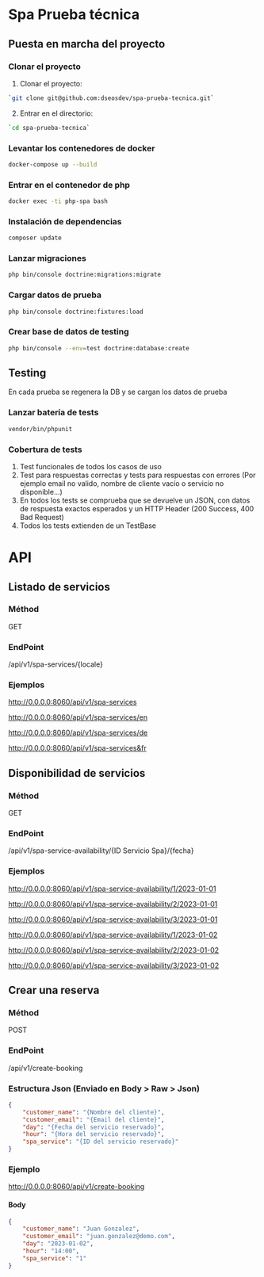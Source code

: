 # Spa Prueba técnica

## Puesta en marcha del proyecto

### Clonar el proyecto
1. Clonar el proyecto: 

``` bash
`git clone git@github.com:dseosdev/spa-prueba-tecnica.git`
```
2. Entrar en el directorio: 

``` bash
`cd spa-prueba-tecnica`
```


### Levantar los contenedores de docker

``` bash
docker-compose up --build
```

### Entrar en el contenedor de php
``` bash
docker exec -ti php-spa bash
```

### Instalación de dependencias

``` bash
composer update
```

### Lanzar migraciones

``` bash
php bin/console doctrine:migrations:migrate
```

### Cargar datos de prueba

``` bash
php bin/console doctrine:fixtures:load
```

### Crear base de datos de testing

``` bash
php bin/console --env=test doctrine:database:create
```

## Testing

En cada prueba se regenera la DB y se cargan los datos de prueba

### Lanzar batería de tests

``` bash
vendor/bin/phpunit
```

### Cobertura de tests
1. Test funcionales de todos los casos de uso
2. Test para respuestas correctas y tests para respuestas con errores (Por ejemplo email no valido, nombre de cliente vacío o servicio no disponible...)
3. En todos los tests se comprueba que se devuelve un JSON, con datos de respuesta exactos esperados y un HTTP Header (200 Success, 400 Bad Request)
4. Todos los tests extienden de un TestBase




# API

## Listado de servicios

### Méthod
GET

### EndPoint
/api/v1/spa-services/{locale}

### Ejemplos
http://0.0.0.0:8060/api/v1/spa-services

http://0.0.0.0:8060/api/v1/spa-services/en

http://0.0.0.0:8060/api/v1/spa-services/de

http://0.0.0.0:8060/api/v1/spa-services&fr



## Disponibilidad de servicios

### Méthod
GET

### EndPoint
/api/v1/spa-service-availability/{ID Servicio Spa}/{fecha}

### Ejemplos
http://0.0.0.0:8060/api/v1/spa-service-availability/1/2023-01-01

http://0.0.0.0:8060/api/v1/spa-service-availability/2/2023-01-01

http://0.0.0.0:8060/api/v1/spa-service-availability/3/2023-01-01

http://0.0.0.0:8060/api/v1/spa-service-availability/1/2023-01-02

http://0.0.0.0:8060/api/v1/spa-service-availability/2/2023-01-02

http://0.0.0.0:8060/api/v1/spa-service-availability/3/2023-01-02


## Crear una reserva

### Méthod
POST

### EndPoint
/api/v1/create-booking

### Estructura Json (Enviado en Body > Raw > Json)
``` json
{
    "customer_name": "{Nombre del cliente}",
    "customer_email": "{Email del cliente}",
    "day": "{Fecha del servicio reservado}",
    "hour": "{Hora del servicio reservado}",
    "spa_service": "{ID del servicio reservado}"
}
```

### Ejemplo
http://0.0.0.0:8060/api/v1/create-booking

#### Body
``` json
{
    "customer_name": "Juan Gonzalez",
    "customer_email": "juan.gonzalez@demo.com",
    "day": "2023-01-02",
    "hour": "14:00",
    "spa_service": "1"
}
```









